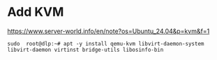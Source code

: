 # Add KVM
https://www.server-world.info/en/note?os=Ubuntu_24.04&p=kvm&f=1
```
sudo  root@dlp:~# apt -y install qemu-kvm libvirt-daemon-system libvirt-daemon virtinst bridge-utils libosinfo-bin
```